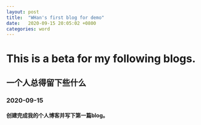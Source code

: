 ```yaml
---
layout: post
title:  "WHan's first blog for demo"
date:   2020-09-15 20:05:02 +0800
categories: word
---
```


# This is a beta for my following blogs.
## 一个人总得留下些什么
### 2020-09-15
#### 创建完成我的个人博客并写下第一篇blog。
